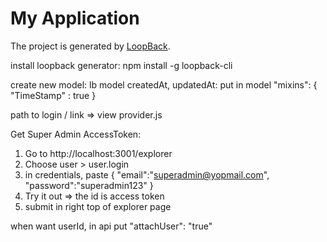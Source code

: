 # My Application

The project is generated by [LoopBack](http://loopback.io).

install loopback generator: npm install -g loopback-cli

create new model: lb model
createdAt, updatedAt: put in model 
"mixins": {
    "TimeStamp" : true
}

path to login / link => view provider.js

Get Super Admin AccessToken:
1. Go to http://localhost:3001/explorer
2. Choose user > user.login 
3. in credentials, paste
{
"email":"superadmin@yopmail.com",
"password":"superadmin123"
}
4. Try it out => the id is access token
5. submit in right top of explorer page

when want userId, in api put "attachUser": "true"